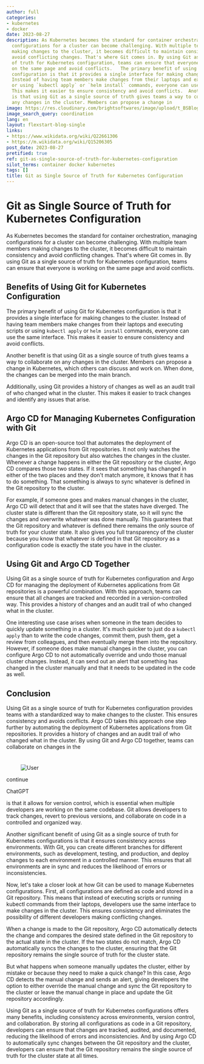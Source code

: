 ```yaml
---
author: full
categories:
- kubernetes
- docker
date: 2023-08-27
description: As Kubernetes becomes the standard for container orchestration, managing
  configurations for a cluster can become challenging. With multiple team members
  making changes to the cluster, it becomes difficult to maintain consistency and
  avoid conflicting changes. That's where Git comes in. By using Git as a single source
  of truth for Kubernetes configuration, teams can ensure that everyone is working
  on the same page and avoid conflicts.   The primary benefit of using Git for Kubernetes
  configuration is that it provides a single interface for making changes to the cluster.
  Instead of having team members make changes from their laptops and executing scripts
  or using `kubectl apply` or `helm install` commands, everyone can use the same interface.
  This makes it easier to ensure consistency and avoid conflicts.  Another benefit
  is that using Git as a single source of truth gives teams a way to collaborate on
  any changes in the cluster. Members can propose a change in
image: https://res.cloudinary.com/brightsoftwares/image/upload/t_BSBlogImage/v1/brightsoftwares.com.blog/PwyApMZFyx4
image_search_query: coordination
lang: en
layout: flexstart-blog-single
links:
- https://www.wikidata.org/wiki/Q22661306
- https://m.wikidata.org/wiki/Q15206305
post_date: 2023-08-27
pretified: true
ref: git-as-single-source-of-truth-for-kubernetes-configuration
silot_terms: container docker kubernetes
tags: []
title: Git as Single Source of Truth for Kubernetes Configuration
---
```


# Git as Single Source of Truth for Kubernetes Configuration

As Kubernetes becomes the standard for container orchestration, managing configurations for a cluster can become challenging. With multiple team members making changes to the cluster, it becomes difficult to maintain consistency and avoid conflicting changes. That's where Git comes in. By using Git as a single source of truth for Kubernetes configuration, teams can ensure that everyone is working on the same page and avoid conflicts.

## Benefits of Using Git for Kubernetes Configuration

The primary benefit of using Git for Kubernetes configuration is that it provides a single interface for making changes to the cluster. Instead of having team members make changes from their laptops and executing scripts or using `kubectl apply` or `helm install` commands, everyone can use the same interface. This makes it easier to ensure consistency and avoid conflicts.

Another benefit is that using Git as a single source of truth gives teams a way to collaborate on any changes in the cluster. Members can propose a change in Kubernetes, which others can discuss and work on. When done, the changes can be merged into the main branch.

Additionally, using Git provides a history of changes as well as an audit trail of who changed what in the cluster. This makes it easier to track changes and identify any issues that arise.

## Argo CD for Managing Kubernetes Configuration with Git

Argo CD is an open-source tool that automates the deployment of Kubernetes applications from Git repositories. It not only watches the changes in the Git repository but also watches the changes in the cluster. Whenever a change happens in either the Git repository or the cluster, Argo CD compares those two states. If it sees that something has changed in either of the two places and they don't match anymore, it knows that it has to do something. That something is always to sync whatever is defined in the Git repository to the cluster.

For example, if someone goes and makes manual changes in the cluster, Argo CD will detect that and it will see that the states have diverged. The cluster state is different than the Git repository state, so it will sync the changes and overwrite whatever was done manually. This guarantees that the Git repository and whatever is defined there remains the only source of truth for your cluster state. It also gives you full transparency of the cluster because you know that whatever is defined in that Git repository as a configuration code is exactly the state you have in the cluster.

## Using Git and Argo CD Together

Using Git as a single source of truth for Kubernetes configuration and Argo CD for managing the deployment of Kubernetes applications from Git repositories is a powerful combination. With this approach, teams can ensure that all changes are tracked and recorded in a version-controlled way. This provides a history of changes and an audit trail of who changed what in the cluster.

One interesting use case arises when someone in the team decides to quickly update something in a cluster. It's much quicker to just do a `kubectl apply` than to write the code changes, commit them, push them, get a review from colleagues, and then eventually merge them into the repository. However, if someone does make manual changes in the cluster, you can configure Argo CD to not automatically override and undo those manual cluster changes. Instead, it can send out an alert that something has changed in the cluster manually and that it needs to be updated in the code as well.

## Conclusion

Using Git as a single source of truth for Kubernetes configuration provides teams with a standardized way to make changes to the cluster. This ensures consistency and avoids conflicts. Argo CD takes this approach one step further by automating the deployment of Kubernetes applications from Git repositories. It provides a history of changes and an audit trail of who changed what in the cluster. By using Git and Argo CD together, teams can collaborate on changes in the

![](data:image/svg+xml,%3csvg%20xmlns=%27http://www.w3.org/2000/svg%27%20version=%271.1%27%20width=%2738%27%20height=%2738%27/%3e)![User](https://chat.openai.com/_next/image?url=https%3A%2F%2Flh3.googleusercontent.com%2Fa%2FAGNmyxZW1bm17GGxeKnZvNIeq9WloDUSy05B9sX8lC4X6Q%3Ds96-c&w=96&q=75)

continue

ChatGPT

is that it allows for version control, which is essential when multiple developers are working on the same codebase. Git allows developers to track changes, revert to previous versions, and collaborate on code in a controlled and organized way.

Another significant benefit of using Git as a single source of truth for Kubernetes configurations is that it ensures consistency across environments. With Git, you can create different branches for different environments, such as development, testing, and production, and deploy changes to each environment in a controlled manner. This ensures that all environments are in sync and reduces the likelihood of errors or inconsistencies.

Now, let's take a closer look at how Git can be used to manage Kubernetes configurations. First, all configurations are defined as code and stored in a Git repository. This means that instead of executing scripts or running kubectl commands from their laptops, developers use the same interface to make changes in the cluster. This ensures consistency and eliminates the possibility of different developers making conflicting changes.

When a change is made to the Git repository, Argo CD automatically detects the change and compares the desired state defined in the Git repository to the actual state in the cluster. If the two states do not match, Argo CD automatically syncs the changes to the cluster, ensuring that the Git repository remains the single source of truth for the cluster state.

But what happens when someone manually updates the cluster, either by mistake or because they need to make a quick change? In this case, Argo CD detects the manual change and sends an alert, giving developers the option to either override the manual change and sync the Git repository to the cluster or leave the manual change in place and update the Git repository accordingly.

Using Git as a single source of truth for Kubernetes configurations offers many benefits, including consistency across environments, version control, and collaboration. By storing all configurations as code in a Git repository, developers can ensure that changes are tracked, audited, and documented, reducing the likelihood of errors and inconsistencies. And by using Argo CD to automatically sync changes between the Git repository and the cluster, developers can ensure that the Git repository remains the single source of truth for the cluster state at all times.